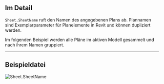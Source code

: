 ## Im Detail
`Sheet.SheetName` ruft den Namen des angegebenen Plans ab. Plannamen sind Exemplarparameter für Planelemente in Revit und können dupliziert werden.

Im folgenden Beispiel werden alle Pläne im aktiven Modell gesammelt und nach ihrem Namen gruppiert.
___
## Beispieldatei

![Sheet.SheetName](./Revit.Elements.Views.Sheet.SheetName_img.jpg)
